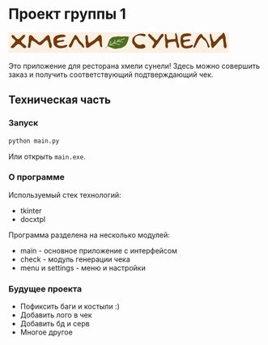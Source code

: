 # Проект группы 1

![Logo](/src/general/logo_2.png)

Это приложение для ресторана хмели сунели! Здесь можно совершить заказ и получить соответствующий подтверждающий чек.

## Техническая часть

### Запуск

```bash
python main.py
```

Или открыть `main.exe`.

### О программе

Используемый стек технологий:
* tkinter
* docxtpl

Программа разделена на несколько модулей:
* main - основное приложение с интерфейсом
* check - модуль генерации чека
* menu и settings - меню и настройки

### Будущее проекта

* Пофиксить баги и костыли :)
* Добавить лого в чек
* Добавить бд и серв
* Многое другое

